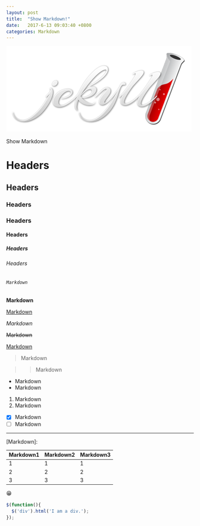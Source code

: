 ```yaml
---
layout: post
title:  "Show Markdown!"
date:   2017-6-13 09:03:40 +0800
categories: Markdown
---
```



![Markdown](https://raw.githubusercontent.com/flyfei/Jekyll-Theme-Pithy/master/images/jekyll.png)

Show Markdown

#  Headers

## Headers

### Headers

### Headers

#### Headers

##### Headers

###### Headers

###### `Markdown`

**Markdown**

<u>Markdown</u>

*Markdown*

~~Markdown~~

<!--Markdown-->

[Markdown]()

> Markdown

> > Markdown

* Markdown
* Markdown

1. Markdown
2. Markdown

- [x] Markdown
- [ ] Markdown

***

[Markdown]:

[^Markdown]:

| Markdown1 | Markdown2 | Markdown3 |
| --------- | --------- | --------- |
| 1         | 1         | 1         |
| 2         | 2         | 2         |
| 3         | 3         | 3         |



😁​


```javascript
$(function(){
  $('div').html('I am a div.');
});
```
